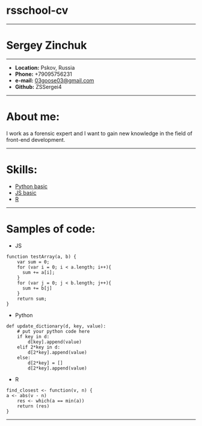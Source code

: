 # rsschool-cv
***
# __Sergey Zinchuk__
***
* __Location:__ Pskov, Russia
* __Phone:__ +79095756231
* __e-mail:__ 03goose03@gmail.com
* __Github:__ ZSSergei4
***
# __About me:__
I work as a forensic expert and I want to gain new knowledge in the field of front-end development.
***
# __Skills:__
* [Python basic](https://stepik.org/cert/20383)
* [JS basic](https://stepik.org/cert/64173)
* [R](https://stepik.org/cert/190777)
***
# Samples of code:
* JS
```
function testArray(a, b) {
    var sum = 0;
    for (var i = 0; i < a.length; i++){
      sum += a[i];
    }
    for (var j = 0; j < b.length; j++){
      sum += b[j]
    }
    return sum;
}
```
* Python
```
def update_dictionary(d, key, value):
    # put your python code here
    if key in d:
        d[key].append(value)
    elif 2*key in d:
        d[2*key].append(value)
    else:
        d[2*key] = []
        d[2*key].append(value)
```
* R
```
find_closest <- function(v, n) {
a <- abs(v - n)
    res <- which(a == min(a))
    return (res)
}
```
***

